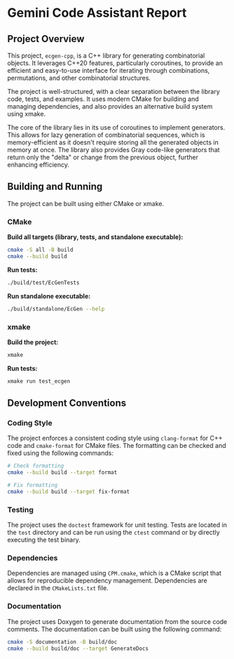 # Gemini Code Assistant Report

## Project Overview

This project, `ecgen-cpp`, is a C++ library for generating combinatorial objects. It leverages C++20 features, particularly coroutines, to provide an efficient and easy-to-use interface for iterating through combinations, permutations, and other combinatorial structures.

The project is well-structured, with a clear separation between the library code, tests, and examples. It uses modern CMake for building and managing dependencies, and also provides an alternative build system using xmake.

The core of the library lies in its use of coroutines to implement generators. This allows for lazy generation of combinatorial sequences, which is memory-efficient as it doesn't require storing all the generated objects in memory at once. The library also provides Gray code-like generators that return only the "delta" or change from the previous object, further enhancing efficiency.

## Building and Running

The project can be built using either CMake or xmake.

### CMake

**Build all targets (library, tests, and standalone executable):**

```bash
cmake -S all -B build
cmake --build build
```

**Run tests:**

```bash
./build/test/EcGenTests
```

**Run standalone executable:**

```bash
./build/standalone/EcGen --help
```

### xmake

**Build the project:**

```bash
xmake
```

**Run tests:**

```bash
xmake run test_ecgen
```

## Development Conventions

### Coding Style

The project enforces a consistent coding style using `clang-format` for C++ code and `cmake-format` for CMake files. The formatting can be checked and fixed using the following commands:

```bash
# Check formatting
cmake --build build --target format

# Fix formatting
cmake --build build --target fix-format
```

### Testing

The project uses the `doctest` framework for unit testing. Tests are located in the `test` directory and can be run using the `ctest` command or by directly executing the test binary.

### Dependencies

Dependencies are managed using `CPM.cmake`, which is a CMake script that allows for reproducible dependency management. Dependencies are declared in the `CMakeLists.txt` file.

### Documentation

The project uses Doxygen to generate documentation from the source code comments. The documentation can be built using the following command:

```bash
cmake -S documentation -B build/doc
cmake --build build/doc --target GenerateDocs
```

